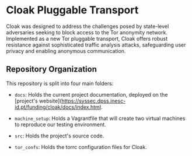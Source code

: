 # Cloak Pluggable Transport 

Cloak was designed to address the challenges posed by state-level adversaries seeking to block access to the Tor anonymity network. Implemented as a new Tor pluggable transport, Cloak offers robust resistance against sophisticated traffic analysis attacks, safeguarding user privacy and enabling anonymous communication.

## Repository Organization

This repository is split into four main folders:

- `docs`: Holds the current project documentation, deployed on the [project's website](https://syssec.dpss.inesc-id.pt/funding/cloak/docs/index.html.

- `machine_setup`: Holds a Vagrantfile that will create two virtual machines to reproduce our testing environment.

- `src`: Holds the project's source code.

- `tor_confs`: Holds the torrc configuration files for Cloak.

